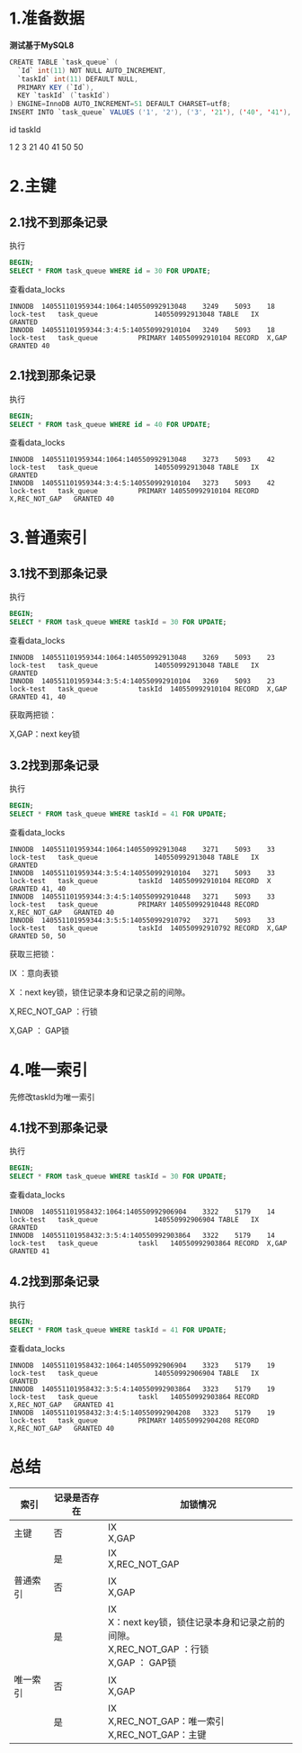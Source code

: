 # 1.准备数据

**测试基于MySQL8**

```java
CREATE TABLE `task_queue` (
  `Id` int(11) NOT NULL AUTO_INCREMENT,
  `taskId` int(11) DEFAULT NULL,
  PRIMARY KEY (`Id`),
  KEY `taskId` (`taskId`)
) ENGINE=InnoDB AUTO_INCREMENT=51 DEFAULT CHARSET=utf8;
INSERT INTO `task_queue` VALUES ('1', '2'), ('3', '21'), ('40', '41'), ('50', '50');
```

id     taskId

1	2
3	21
40	41
50	50

# 2.主键

## 2.1找不到那条记录

执行

```sql
BEGIN;
SELECT * FROM task_queue WHERE id = 30 FOR UPDATE;
```

查看data_locks

```
INNODB	140551101959344:1064:140550992913048	3249	5093	18	lock-test	task_queue				140550992913048	TABLE	IX	GRANTED	
INNODB	140551101959344:3:4:5:140550992910104	3249	5093	18	lock-test	task_queue			PRIMARY	140550992910104	RECORD	X,GAP	GRANTED	40
```

## 2.1找到那条记录

执行

```sql
BEGIN;
SELECT * FROM task_queue WHERE id = 40 FOR UPDATE;
```

查看data_locks

```
INNODB	140551101959344:1064:140550992913048	3273	5093	42	lock-test	task_queue				140550992913048	TABLE	IX	GRANTED	
INNODB	140551101959344:3:4:5:140550992910104	3273	5093	42	lock-test	task_queue			PRIMARY	140550992910104	RECORD	X,REC_NOT_GAP	GRANTED	40
```



# 3.普通索引

## 3.1找不到那条记录

执行

```sql
BEGIN;
SELECT * FROM task_queue WHERE taskId = 30 FOR UPDATE;
```

查看data_locks

```
INNODB	140551101959344:1064:140550992913048	3269	5093	23	lock-test	task_queue				140550992913048	TABLE	IX	GRANTED	
INNODB	140551101959344:3:5:4:140550992910104	3269	5093	23	lock-test	task_queue			taskId	140550992910104	RECORD	X,GAP	GRANTED	41, 40
```

获取两把锁：

X,GAP：next key锁

## 3.2找到那条记录

执行

```sql
BEGIN;
SELECT * FROM task_queue WHERE taskId = 41 FOR UPDATE;
```

查看data_locks

```
INNODB	140551101959344:1064:140550992913048	3271	5093	33	lock-test	task_queue				140550992913048	TABLE	IX	GRANTED	
INNODB	140551101959344:3:5:4:140550992910104	3271	5093	33	lock-test	task_queue			taskId	140550992910104	RECORD	X	GRANTED	41, 40
INNODB	140551101959344:3:4:5:140550992910448	3271	5093	33	lock-test	task_queue			PRIMARY	140550992910448	RECORD	X,REC_NOT_GAP	GRANTED	40
INNODB	140551101959344:3:5:5:140550992910792	3271	5093	33	lock-test	task_queue			taskId	140550992910792	RECORD	X,GAP	GRANTED	50, 50

```

获取三把锁：

IX ：意向表锁

X ：next key锁，锁住记录本身和记录之前的间隙。  

X,REC_NOT_GAP ：行锁

X,GAP ： GAP锁

# 4.唯一索引

先修改taskId为唯一索引

## 4.1找不到那条记录

执行

```SQL
BEGIN;
SELECT * FROM task_queue WHERE taskId = 30 FOR UPDATE;
```

查看data_locks

```
INNODB	140551101958432:1064:140550992906904	3322	5179	14	lock-test	task_queue				140550992906904	TABLE	IX	GRANTED	
INNODB	140551101958432:3:5:4:140550992903864	3322	5179	14	lock-test	task_queue			taskl	140550992903864	RECORD	X,GAP	GRANTED	41
```

## 4.2找到那条记录

执行

```sql
BEGIN;
SELECT * FROM task_queue WHERE taskId = 41 FOR UPDATE;
```

查看data_locks

```
INNODB	140551101958432:1064:140550992906904	3323	5179	19	lock-test	task_queue				140550992906904	TABLE	IX	GRANTED	
INNODB	140551101958432:3:5:4:140550992903864	3323	5179	19	lock-test	task_queue			taskl	140550992903864	RECORD	X,REC_NOT_GAP	GRANTED	41
INNODB	140551101958432:3:4:5:140550992904208	3323	5179	19	lock-test	task_queue			PRIMARY	140550992904208	RECORD	X,REC_NOT_GAP	GRANTED	40
```

# 总结

| 索引     | 记录是否存在 | 加锁情况                                                     |
| -------- | ------------ | ------------------------------------------------------------ |
| 主键     | 否           | IX<br />X,GAP                                                |
|          | 是           | IX<br />X,REC_NOT_GAP                                        |
| 普通索引 | 否           | IX<br />X,GAP                                                |
|          | 是           | IX<br />X：next key锁，锁住记录本身和记录之前的间隙。<br />X,REC_NOT_GAP ：行锁<br />X,GAP ： GAP锁 |
| 唯一索引 | 否           | IX<br />X,GAP                                                |
|          | 是           | IX<br />X,REC_NOT_GAP：唯一索引<br />X,REC_NOT_GAP：主键     |



